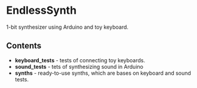 # EndlessSynth
1-bit synthesizer using Arduino and toy keyboard.

## Contents

* **keyboard_tests** - tests of connecting toy keyboards.
* **sound_tests** - tets of synthesizing sound in Arduino
* **synths** - ready-to-use synths, which are bases on keyboard and sound tests.

